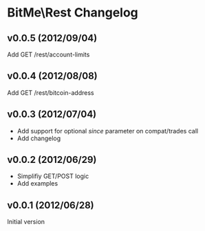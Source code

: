 # BitMe\Rest Changelog

## v0.0.5 (2012/09/04)
Add GET /rest/account-limits

## v0.0.4 (2012/08/08)
Add GET /rest/bitcoin-address

## v0.0.3 (2012/07/04)
* Add support for optional *since* parameter on compat/trades call
* Add changelog

## v0.0.2 (2012/06/29)
* Simplifiy GET/POST logic
* Add examples

## v0.0.1 (2012/06/28)
Initial version
